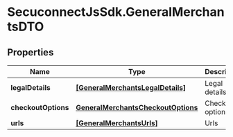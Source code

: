 # SecuconnectJsSdk.GeneralMerchantsDTO

## Properties
Name | Type | Description | Notes
------------ | ------------- | ------------- | -------------
**legalDetails** | [**[GeneralMerchantsLegalDetails]**](GeneralMerchantsLegalDetails.md) | Legal details | [optional] 
**checkoutOptions** | [**GeneralMerchantsCheckoutOptions**](GeneralMerchantsCheckoutOptions.md) | Checkout options | [optional] 
**urls** | [**[GeneralMerchantsUrls]**](GeneralMerchantsUrls.md) | Urls | [optional] 


